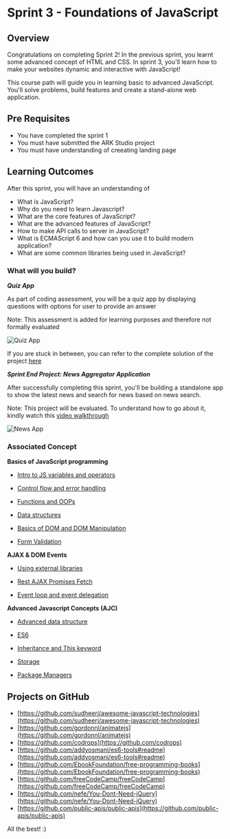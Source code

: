 # Sprint 3 - Foundations of JavaScript


## Overview

Congratulations on completing Sprint 2! In the previous sprint, you learnt some advanced concept of HTML and CSS. In sprint 3, you'll learn how to make your websites dynamic and interactive with JavaScript!

This course path will guide you in learning basic to advanced JavaScript. You'll solve problems, build features and create a stand-alone web application.

## Pre Requisites

- You have completed the sprint 1
- You must have submitted the ARK Studio project
- You must have understanding of creeating landing page



## Learning Outcomes

After this sprint, you will have an understanding of

- What is JavaScript?
- Why do you need to learn Javascript?
- What are the core features of JavaScript?
- What are the advanced features of JavaScript?
- How to make API calls to server in JavaScript?
- What is ECMAScript 6 and how can you use it to build modern application?
- What are some common libraries being used in JavaScript?

### What will you build?

***Quiz App***

As part of coding assessment, you will be a quiz app by displaying questions with options for user to provide an answer

Note: This assessment is added for learning purposes and therefore not formally evaluated

![Quiz App](https://github.com/greyatom-school/the-minerva-project/raw/master/FEWD/sprint_3/3.%20Advance%20Javascript%20concepts/storage/quiz.png)

If you are stuck in between, you can refer to the complete solution of the project [here](https://drive.google.com/file/d/1hUn72omMXAbkNv6VkNsCS_uxnlOJjxmZ/view?usp=sharing)

***Sprint End Project: News Aggregator Application***

After successfully completing this sprint, you'll be building a standalone app to show the latest news and search for news based on news search.

Note: This project will be evaluated. To understand how to go about it, kindly watch this [video walkthrough](https://vimeo.com/383940265/d48675eeed)


![News App](https://github.com/greyatom-school/the-minerva-project/raw/master/FEWD/sprint_3/project/news_aggregator.png)

### Associated Concept

**Basics of JavaScript programming**

- [Intro to JS variables and operators](https://raw.githubusercontent.com/greyatom-school/the-minerva-project/master/FEWD/sprint_3/1.Basics%20of%20Javascript%20programming/1.1%20-%20Intro_to_js_variables_and_operators.md)

- [Control flow and error handling](https://raw.githubusercontent.com/greyatom-school/the-minerva-project/master/FEWD/sprint_3/1.Basics%20of%20Javascript%20programming/1.2%20-%20Control_flow_and_error_handling%20.md)
- [Functions and OOPs](https://raw.githubusercontent.com/greyatom-school/the-minerva-project/master/FEWD/sprint_3/1.Basics%20of%20Javascript%20programming/1.3%20-%20Functions_and_oop.md)
- [Data structures](https://raw.githubusercontent.com/greyatom-school/the-minerva-project/master/FEWD/sprint_3/1.Basics%20of%20Javascript%20programming/1.4%20-%20Data_structures.md)
- [Basics of DOM and DOM Manipulation](https://raw.githubusercontent.com/greyatom-school/the-minerva-project/master/FEWD/sprint_3/1.Basics%20of%20Javascript%20programming/1.5%20-%20Basics_of_dom_dom_manipulation_and_debugging.md)
- [Form Validation](https://raw.githubusercontent.com/greyatom-school/the-minerva-project/master/FEWD/sprint_3/1.Basics%20of%20Javascript%20programming/1.6%20-%20Form_validation.md)

**AJAX & DOM Events**

- [Using external libraries](https://raw.githubusercontent.com/greyatom-school/the-minerva-project/master/FEWD/sprint_3/2.%20Ajax%20and%20DOM%20Events/2.1%20-%20Using_external_libraries.md)

- [Rest AJAX Promises Fetch](https://raw.githubusercontent.com/greyatom-school/the-minerva-project/master/FEWD/sprint_3/2.%20Ajax%20and%20DOM%20Events/2.2%20-%20REST_AJAX_Promises_Fetch.md)

- [Event loop and event delegation](https://raw.githubusercontent.com/greyatom-school/the-minerva-project/master/FEWD/sprint_3/2.%20Ajax%20and%20DOM%20Events/2.3%20-%20Event_loop_and_event_delegation.md)

**Advanced Javascript Concepts (AJC)**

- [Advanced data structure](https://raw.githubusercontent.com/greyatom-school/the-minerva-project/master/FEWD/sprint_3/3.%20Advance%20Javascript%20concepts/3.1%20-%20Advanced_data_structure.md)

- [ES6](https://raw.githubusercontent.com/greyatom-school/the-minerva-project/master/FEWD/sprint_3/3.%20Advance%20Javascript%20concepts/3.2%20-%20ES6.md)
- [Inheritance and This keyword](https://raw.githubusercontent.com/greyatom-school/the-minerva-project/master/FEWD/sprint_3/3.%20Advance%20Javascript%20concepts/3.3%20-%20Inheritance_and_this_keyword%20.md)
- [Storage](https://raw.githubusercontent.com/greyatom-school/the-minerva-project/master/FEWD/sprint_3/3.%20Advance%20Javascript%20concepts/3.4%20-%20Storage.md)
- [Package Managers](https://raw.githubusercontent.com/greyatom-school/the-minerva-project/master/FEWD/sprint_3/3.%20Advance%20Javascript%20concepts/3.5%20-%20Package_managers.md)


## Projects on GitHub

- [https://github.com/sudheerj/awesome-javascript-technologies](https://github.com/sudheerj/awesome-javascript-technologies)
- [https://github.com/gordonnl/animatejs](https://github.com/gordonnl/animatejs)
- [https://github.com/codrops](https://github.com/codrops)
- [https://github.com/addyosmani/es6-tools#readme](https://github.com/addyosmani/es6-tools#readme)
- [https://github.com/EbookFoundation/free-programming-books](https://github.com/EbookFoundation/free-programming-books)
- [https://github.com/freeCodeCamp/freeCodeCamp](https://github.com/freeCodeCamp/freeCodeCamp)
- [https://github.com/nefe/You-Dont-Need-jQuery](https://github.com/nefe/You-Dont-Need-jQuery)
- [https://github.com/public-apis/public-apis](https://github.com/public-apis/public-apis)

All the best! :)
